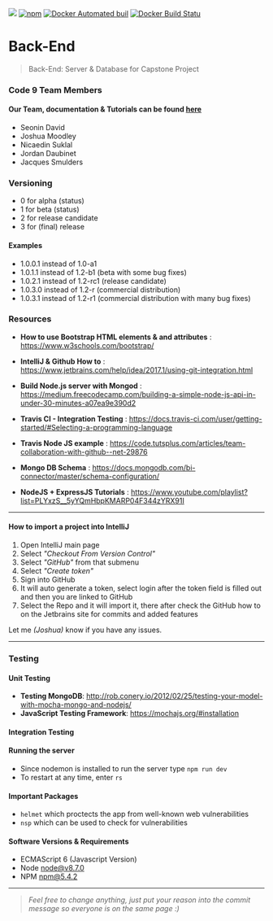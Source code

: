 ![](https://reposs.herokuapp.com/?path=Code9Developers/Back-End&style=flat)
[![npm](https://img.shields.io/npm/v/npm.svg)]()
[![Docker Automated buil](https://img.shields.io/docker/automated/jrottenberg/ffmpeg.svg)]()
[![Docker Build Statu](https://img.shields.io/docker/build/jrottenberg/ffmpeg.svg)]()
# Back-End
>Back-End: Server & Database for Capstone Project

### Code 9 Team Members
#### Our Team, documentation & Tutorials can be found [here](https://code9developers.github.io/Integration/)
- Seonin David
- Joshua Moodley
- Nicaedin Suklal
- Jordan Daubinet
- Jacques Smulders

### Versioning
- 0 for alpha (status)
- 1 for beta (status)
- 2 for release candidate
- 3 for (final) release

#### Examples
- 1.0.0.1 instead of 1.0-a1
- 1.0.1.1 instead of 1.2-b1 (beta with some bug fixes)
- 1.0.2.1 instead of 1.2-rc1 (release candidate)
- 1.0.3.0 instead of 1.2-r (commercial distribution)
- 1.0.3.1 instead of 1.2-r1 (commercial distribution with many bug fixes)

### Resources
* <b>How to use Bootstrap HTML elements &amp; and attributes</b> : https://www.w3schools.com/bootstrap/

* <b>IntelliJ &amp; Github How to</b> : https://www.jetbrains.com/help/idea/2017.1/using-git-integration.html

* <b>Build Node.js server with Mongod</b> : https://medium.freecodecamp.com/building-a-simple-node-js-api-in-under-30-minutes-a07ea9e390d2

* <b>Travis CI - Integration Testing</b> : https://docs.travis-ci.com/user/getting-started/#Selecting-a-programming-language

* <b>Travis Node JS example</b> : https://code.tutsplus.com/articles/team-collaboration-with-github--net-29876 

* <b>Mongo DB Schema</b> : https://docs.mongodb.com/bi-connector/master/schema-configuration/ 

* <b>NodeJS + ExpressJS Tutorials</b> : https://www.youtube.com/playlist?list=PLYxzS__5yYQmHbpKMARP04F344zYRX91I 

<hr/>

#### How to import a project into IntelliJ
1. Open IntelliJ main page
2. Select <i>"Checkout From Version Control"</i>
3. Select <i>"GitHub"</i> from that submenu
4. Select <i>"Create token"</i>
5. Sign into GitHub
6. It will auto generate a token, select login after the token field is filled out and then you are linked to GitHub
7. Select the Repo and it will import it, there after check the GitHub how to on the Jetbrains site for commits and added features

Let me <i>(Joshua)</i> know if you have any issues.

<hr/>

### Testing
#### Unit Testing
* <b>Testing MongoDB</b>: http://rob.conery.io/2012/02/25/testing-your-model-with-mocha-mongo-and-nodejs/
* <b>JavaScript Testing Framework</b>: https://mochajs.org/#installation 
#### Integration Testing

#### Running the server
* Since nodemon is installed  to run the server type `npm run dev`
* To restart at any time, enter `rs`

#### Important Packages
 * `helmet` which proctects the app from well-known web vulnerabilities
 * `nsp` which can be used to check for vulnerabilities
 
#### Software Versions & Requirements
* ECMAScript 6 (Javascript Version)
* Node node@v8.7.0
* NPM npm@5.4.2    

---
><i>Feel free to change anything, just put your reason into the commit message so everyone is on the same page :)</i>
